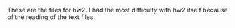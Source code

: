 These are the files for hw2. I had the most difficulty with hw2 itself because of the reading of the text files. 
